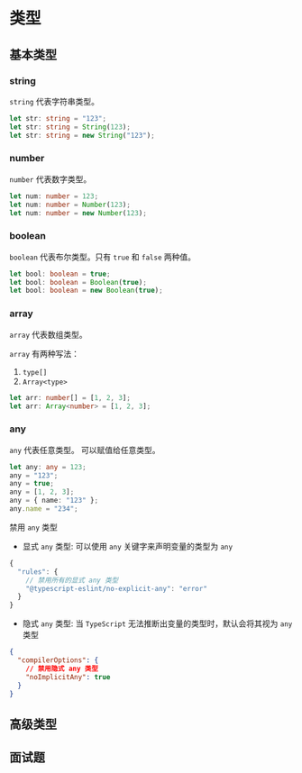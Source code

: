 # 类型

## 基本类型

### string

`string` 代表字符串类型。

```ts
let str: string = "123";
let str: string = String(123);
let str: string = new String("123");
```

### number

`number` 代表数字类型。

```ts
let num: number = 123;
let num: number = Number(123);
let num: number = new Number(123);
```

### boolean

`boolean` 代表布尔类型。只有 `true` 和 `false` 两种值。

```ts
let bool: boolean = true;
let bool: boolean = Boolean(true);
let bool: boolean = new Boolean(true);
```

### array

`array` 代表数组类型。

`array` 有两种写法：

1. `type[]`
2. `Array<type>`

```ts
let arr: number[] = [1, 2, 3];
let arr: Array<number> = [1, 2, 3];
```

### any

`any` 代表任意类型。 可以赋值给任意类型。

```ts
let any: any = 123;
any = "123";
any = true;
any = [1, 2, 3];
any = { name: "123" };
any.name = "234";
```

禁用 `any` 类型



- 显式 `any` 类型: 可以使用 `any` 关键字来声明变量的类型为 `any`

```ts titile="eslint.config.ts"
{
  "rules": {
    // 禁用所有的显式 any 类型
    "@typescript-eslint/no-explicit-any": "error"
  }
}
```



- 隐式 `any` 类型: 当 `TypeScript` 无法推断出变量的类型时，默认会将其视为 `any` 类型
```json title="tsconfig.json"
{
  "compilerOptions": {
    // 禁用隐式 any 类型
    "noImplicitAny": true
  }
}
```



## 高级类型

## 面试题

